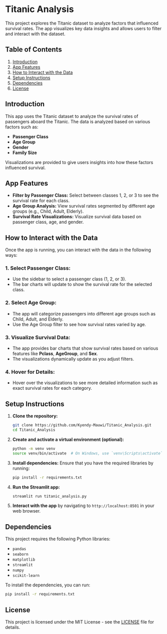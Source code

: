 # Titanic Analysis

This project explores the Titanic dataset to analyze factors that influenced survival rates. The app visualizes key data insights and allows users to filter and interact with the dataset.

## Table of Contents
1. [Introduction](#introduction)
2. [App Features](#app-features)
3. [How to Interact with the Data](#how-to-interact-with-the-data)
4. [Setup Instructions](#setup-instructions)
5. [Dependencies](#dependencies)
6. [License](#license)

## Introduction

This app uses the Titanic dataset to analyze the survival rates of passengers aboard the Titanic. The data is analyzed based on various factors such as:
- **Passenger Class**
- **Age Group**
- **Gender**
- **Family Size**

Visualizations are provided to give users insights into how these factors influenced survival.

## App Features

- **Filter by Passenger Class:** Select between classes 1, 2, or 3 to see the survival rate for each class.
- **Age Group Analysis:** View survival rates segmented by different age groups (e.g., Child, Adult, Elderly).
- **Survival Rate Visualizations:** Visualize survival data based on passenger class, age, and gender.

## How to Interact with the Data

Once the app is running, you can interact with the data in the following ways:

### 1. **Select Passenger Class:**
   - Use the sidebar to select a passenger class (1, 2, or 3).
   - The bar charts will update to show the survival rate for the selected class.

### 2. **Select Age Group:**
   - The app will categorize passengers into different age groups such as Child, Adult, and Elderly.
   - Use the Age Group filter to see how survival rates varied by age.

### 3. **Visualize Survival Data:**
   - The app provides bar charts that show survival rates based on various features like **Pclass**, **AgeGroup**, and **Sex**.
   - The visualizations dynamically update as you adjust filters.

### 4. **Hover for Details:**
   - Hover over the visualizations to see more detailed information such as exact survival rates for each category.

## Setup Instructions

1. **Clone the repository:**
   ```bash
   git clone https://github.com/Kyendy-Mauwi/Titanic_Analysis.git
   cd Titanic_Analysis
   ```

2. **Create and activate a virtual environment (optional):**
   ```bash
   python -m venv venv
   source venv/bin/activate  # On Windows, use `venv\Scripts\activate`
   ```

3. **Install dependencies:**
   Ensure that you have the required libraries by running:
   ```bash
   pip install -r requirements.txt
   ```

4. **Run the Streamlit app:**
   ```bash
   streamlit run titanic_analysis.py
   ```

5. **Interact with the app** by navigating to `http://localhost:8501` in your web browser.

## Dependencies

This project requires the following Python libraries:

- `pandas`
- `seaborn`
- `matplotlib`
- `streamlit`
- `numpy`
- `scikit-learn`

To install the dependencies, you can run:

```bash
pip install -r requirements.txt
```

## License

This project is licensed under the MIT License - see the [LICENSE](LICENSE) file for details.
